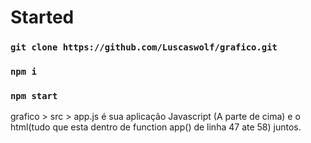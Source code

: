 # Started 

### `git clone https://github.com/Luscaswolf/grafico.git`

### `npm i`

### `npm start`

grafico > src > app.js é sua aplicação Javascript (A parte de cima) e o html(tudo que esta dentro de function app() de linha 47 ate 58) juntos.
